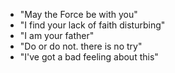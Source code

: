 - "May the Force be with you"
- "I find your lack of faith disturbing"
- "I am your father" 
- "Do or do not. there is no try" 
- "I've got a bad feeling about this" 
